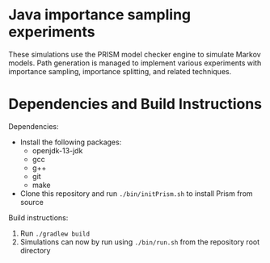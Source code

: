 # Java importance sampling experiments

These simulations use the PRISM model checker engine to 
simulate Markov models. Path generation is managed to 
implement various experiments with importance sampling, 
importance splitting, and related techniques.

# Dependencies and Build Instructions

Dependencies:

- Install the following packages:
    - openjdk-13-jdk
    - gcc
    - g++
    - git
    - make
- Clone this repository and run `./bin/initPrism.sh` to install Prism from source

Build instructions:

1. Run `./gradlew build`
2. Simulations can now by run using `./bin/run.sh` from the repository root directory




